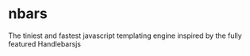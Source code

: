 # nbars
The tiniest and fastest javascript templating engine inspired by the fully featured Handlebarsjs
